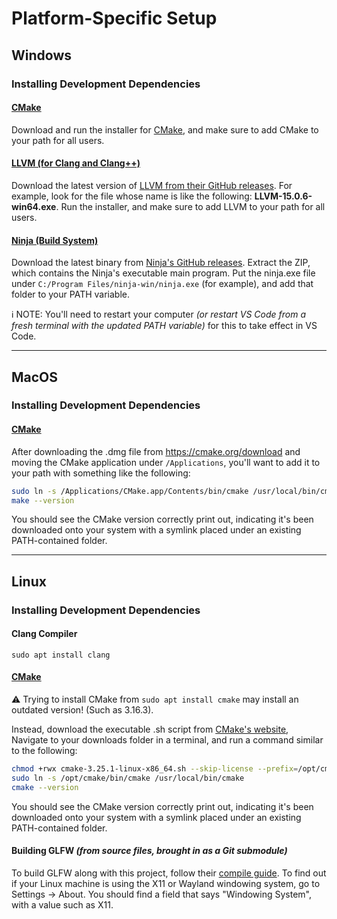 # Platform-Specific Setup

## Windows
### Installing Development Dependencies
#### [CMake](https://cmake.org)
Download and run the installer for [CMake](https://cmake.org/download), and make sure to add CMake to your path for all users.

#### [LLVM (for Clang and Clang++)](https://releases.llvm.org/download.html)
Download the latest version of [LLVM from their GitHub releases](https://github.com/llvm/llvm-project/releases).
For example, look for the file whose name is like the following: **LLVM-15.0.6-win64.exe**.
Run the installer, and make sure to add LLVM to your path for all users.

#### [Ninja (Build System)](https://ninja-build.org/)
Download the latest binary from [Ninja's GitHub releases](https://github.com/ninja-build/ninja/releases).
Extract the ZIP, which contains the Ninja's executable main program.
Put the ninja.exe file under `C:/Program Files/ninja-win/ninja.exe` (for example), and add that folder to your PATH variable.

:information_source: NOTE: You'll need to restart your computer _(or restart VS Code from a fresh terminal with the updated PATH variable)_ for this to take effect in VS Code.


---


## MacOS
### Installing Development Dependencies
#### [CMake](https://cmake.org)
After downloading the .dmg file from https://cmake.org/download and moving the CMake application under `/Applications`, you'll want to add it to your path with something like the following:

```sh
sudo ln -s /Applications/CMake.app/Contents/bin/cmake /usr/local/bin/cmake
make --version
```

You should see the CMake version correctly print out, indicating it's been downloaded onto your system with a symlink placed under an existing PATH-contained folder.


---


## Linux
### Installing Development Dependencies
#### Clang Compiler
`sudo apt install clang`

#### [CMake](https://cmake.org)
:warning: Trying to install CMake from `sudo apt install cmake` may install an outdated version! (Such as 3.16.3).

Instead, download the executable .sh script from [CMake's website](https://cmake.org/download),
Navigate to your downloads folder in a terminal, and run a command similar to the following:

```sh
chmod +rwx cmake-3.25.1-linux-x86_64.sh --skip-license --prefix=/opt/cmake
sudo ln -s /opt/cmake/bin/cmake /usr/local/bin/cmake
cmake --version
```

You should see the CMake version correctly print out, indicating it's been downloaded onto your system with a symlink placed under an existing PATH-contained folder.

#### Building GLFW _(from source files, brought in as a Git submodule)_
To build GLFW along with this project, follow their [compile guide](https://www.glfw.org/docs/latest/compile_guide.html). To find out if your Linux machine is using the X11 or Wayland windowing system, go to Settings -> About. You should find a field that says "Windowing System", with a value such as X11.
